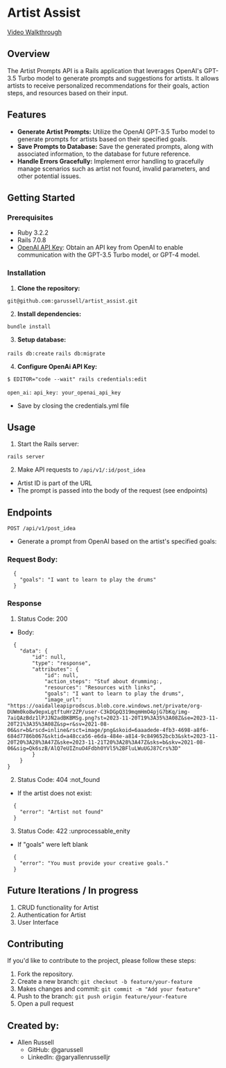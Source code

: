 # Artist Assist
[Video Walkthrough]([https://www.loom.com/share/990ecc78c6124d738f0bd588aba7b5c6](https://www.loom.com/share/2a21a2152b024118bf7d3df30188410d))

## Overview

The Artist Prompts API is a Rails application that leverages OpenAI's GPT-3.5 Turbo model to generate prompts and suggestions for artists. It allows artists to receive personalized recommendations for their goals, action steps, and resources based on their input.

## Features

- **Generate Artist Prompts:** Utilize the OpenAI GPT-3.5 Turbo model to generate prompts for artists based on their specified goals.
- **Save Prompts to Database:** Save the generated prompts, along with associated information, to the database for future reference.
- **Handle Errors Gracefully:** Implement error handling to gracefully manage scenarios such as artist not found, invalid parameters, and other potential issues.

## Getting Started

### Prerequisites

- Ruby 3.2.2
- Rails 7.0.8
- [OpenAI API Key](https://platform.openai.com/account/api-keys): Obtain an API key from OpenAI to enable communication with the GPT-3.5 Turbo model, or GPT-4 model.

### Installation

1. **Clone the repository:**

`git@github.com:garussell/artist_assist.git`

2. **Install dependencies:**

`bundle install`

3. **Setup database:**

`rails db:create`
`rails db:migrate`

4. **Configure OpenAi API Key:**

`$ EDITOR="code --wait" rails credentials:edit`

`open_ai:`
  `api_key: your_openai_api_key`

- Save by closing the credentials.yml file

## Usage

1. Start the Rails server:

`rails server`

2. Make API requests to `/api/v1/:id/post_idea`
- Artist ID is part of the URL
- The prompt is passed into the body of the request (see endpoints)

## Endpoints

`POST /api/v1/post_idea`

- Generate a prompt from OpenAI based on the artist's specified goals:

### Request Body:

```
  {
    "goals": "I want to learn to play the drums"
  }
```

### Response

1. Status Code: 200 
- Body: 
```
  {
    "data": {
        "id": null,
        "type": "response",
        "attributes": {
            "id": null,
            "action_steps": "Stuf about drumming:,
            "resources": "Resources with links",
            "goals": "I want to learn to play the drums",
            "image_url": "https://oaidalleapiprodscus.blob.core.windows.net/private/org-DUWm0ko8w9epxLgtftuHr2ZP/user-C3kDGpQ319mqmHmO4pjG7bKq/img-7aiQAzBdz1lPJJN2adBKBMSg.png?st=2023-11-20T19%3A35%3A08Z&se=2023-11-20T21%3A35%3A08Z&sp=r&sv=2021-08-06&sr=b&rscd=inline&rsct=image/png&skoid=6aaadede-4fb3-4698-a8f6-684d7786b067&sktid=a48cca56-e6da-484e-a814-9c849652bcb3&skt=2023-11-20T20%3A28%3A47Z&ske=2023-11-21T20%3A28%3A47Z&sks=b&skv=2021-08-06&sig=Qk6szB/AlQ7eUIZnuO4Fdbh0YVl5%2BFluLWuUGJ87Crs%3D"
        }
    }
}
```

2. Status Code: 404 :not_found
- If the artist does not exist:
```
  {
    "error": "Artist not found"
  }
```

3. Status Code: 422 :unprocessable_enity
- If "goals" were left blank
```
  {
    "error": "You must provide your creative goals."
  }
```

## Future Iterations / In progress

1. CRUD functionality for Artist
2. Authentication for Artist
3. User Interface

##  Contributing

If you'd like to contribute to the project, please follow these steps:

1. Fork the repository.
2. Create a new branch: `git checkout -b feature/your-feature`
3. Makes changes and commit: `git commit -m "Add your feature"`
4. Push to the branch: `git push origin feature/your-feature`
5. Open a pull request

## Created by:

- Allen Russell
  - GitHub: @garussell
  - LinkedIn: @garyallenrusselljr
